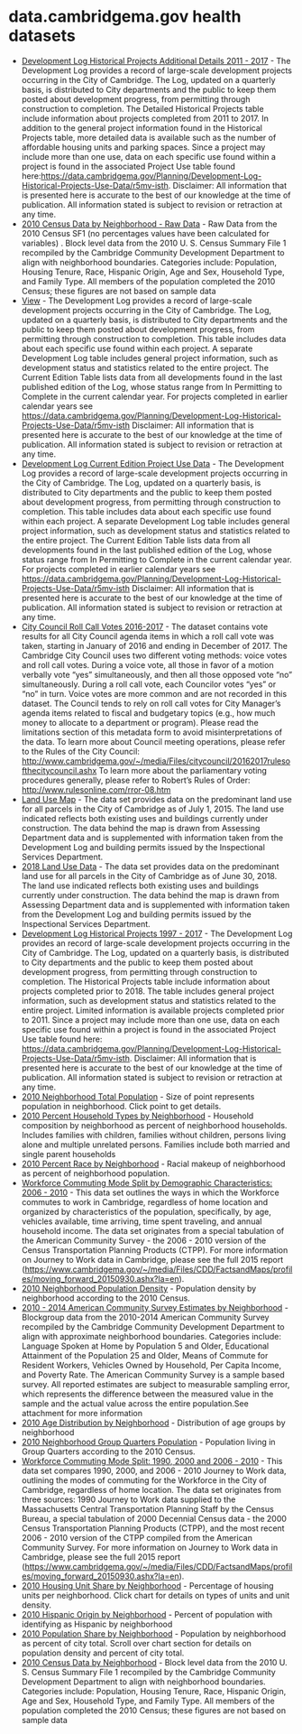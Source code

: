 # data.cambridgema.gov health datasets
* [Development Log Historical Projects Additional Details 2011 - 2017](https://data.cambridgema.gov/d/5432-hmix) - The Development Log provides a record of large-scale development projects occurring in the City of Cambridge. The Log, updated on a quarterly basis, is distributed to City departments and the public to keep them posted about development progress, from permitting through construction to completion. The Detailed Historical Projects table include information about projects completed from 2011 to 2017. In addition to the general project information found in the Historical Projects table, more detailed data is available such as the number of affordable housing units and parking spaces. Since a project may include more than one use, data on each specific use found within a project is found in the associated Project Use table found here:https://data.cambridgema.gov/Planning/Development-Log-Historical-Projects-Use-Data/r5mv-isth. Disclaimer: All information that is presented here is accurate to the best of our knowledge at the time of publication. All information stated is subject to revision or retraction at any time.
* [2010 Census Data by Neighborhood - Raw Data](https://data.cambridgema.gov/d/wjrh-wzsv) - Raw Data from the 2010 Census SF1 (no percentages values have been calculated for variables) . Block level data from the 2010 U. S. Census Summary File 1 recompiled by the Cambridge Community Development Department to align with neighborhood boundaries. Categories include: Population, Housing Tenure, Race, Hispanic Origin, Age and Sex, Household Type, and Family Type. All members of the population completed the 2010 Census; these figures are not based on sample data
* [View](https://data.cambridgema.gov/d/q2rp-i5n8) - The Development Log provides a record of large-scale development projects occurring in the City of Cambridge. The Log, updated on a quarterly basis, is distributed to City departments and the public to keep them posted about development progress, from permitting through construction to completion. This table includes data about each specific use found within each project. A separate Development Log table includes general project information, such as development status and statistics related to the entire project. The Current Edition Table lists data from all developments found in the last published edition of the Log, whose status range from In Permitting to Complete in the current calendar year. For projects completed in earlier calendar years see https://data.cambridgema.gov/Planning/Development-Log-Historical-Projects-Use-Data/r5mv-isth Disclaimer: All information that is presented here is accurate to the best of our knowledge at the time of publication. All information stated is subject to revision or retraction at any time.
* [Development Log Current Edition Project Use Data](https://data.cambridgema.gov/d/5nqm-2ns2) - The Development Log provides a record of large-scale development projects occurring in the City of Cambridge. The Log, updated on a quarterly basis, is distributed to City departments and the public to keep them posted about development progress, from permitting through construction to completion. This table includes data about each specific use found within each project. A separate Development Log table includes general project information, such as development status and statistics related to the entire project. The Current Edition Table lists data from all developments found in the last published edition of the Log, whose status range from In Permitting to Complete in the current calendar year. For projects completed in earlier calendar years see https://data.cambridgema.gov/Planning/Development-Log-Historical-Projects-Use-Data/r5mv-isth Disclaimer: All information that is presented here is accurate to the best of our knowledge at the time of publication. All information stated is subject to revision or retraction at any time.
* [City Council Roll Call Votes 2016-2017](https://data.cambridgema.gov/d/43xr-6qqz) - The dataset contains vote results for all City Council agenda items in which a roll call vote was taken, starting in January of 2016 and ending in December of 2017. The Cambridge City Council uses two different voting methods: voice votes and roll call votes. During a voice vote, all those in favor of a motion verbally vote “yes” simultaneously, and then all those opposed vote “no” simultaneously. During a roll call vote, each Councilor votes “yes” or “no” in turn. Voice votes are more common and are not recorded in this dataset. The Council tends to rely on roll call votes for City Manager’s agenda items related to fiscal and budgetary topics (e.g., how much money to allocate to a department or program). Please read the limitations section of this metadata form to avoid misinterpretations of the data. To learn more about Council meeting operations, please refer to the Rules of the City Council: http://www.cambridgema.gov/~/media/Files/citycouncil/20162017rulesofthecitycouncil.ashx To learn more about the parliamentary voting procedures generally, please refer to Robert’s Rules of Order: http://www.rulesonline.com/rror-08.htm
* [Land Use Map](https://data.cambridgema.gov/d/srp4-fhjz) - The data set provides data on the predominant land use for all parcels in the City of Cambridge as of July 1, 2015. The land use indicated reflects both existing uses and buildings currently under construction. The data behind the map is drawn from Assessing Department data and is supplemented with information taken from the Development Log and building permits issued by the Inspectional Services Department.
* [2018 Land Use Data](https://data.cambridgema.gov/d/dnyu-v8e9) - The data set provides data on the predominant land use for all parcels in the City of Cambridge as of June 30, 2018. The land use indicated reflects both existing uses and buildings currently under construction. The data behind the map is drawn from Assessing Department data and is supplemented with information taken from the Development Log and building permits issued by the Inspectional Services Department.
* [Development Log Historical Projects 1997 - 2017](https://data.cambridgema.gov/d/a5ud-8kjv) - The Development Log provides an record of large-scale development projects occurring in the City of Cambridge. The Log, updated on a quarterly basis, is distributed to City departments and the public to keep them posted about development progress, from permitting through construction to completion. The Historical Projects table include information about projects completed prior to 2018. The table includes general project information, such as development status and statistics related to the entire project. Limited information is available projects completed prior to 2011. Since a project may include more than one use, data on each specific use found within a project is found in the associated Project Use table found here: https://data.cambridgema.gov/Planning/Development-Log-Historical-Projects-Use-Data/r5mv-isth. Disclaimer: All information that is presented here is accurate to the best of our knowledge at the time of publication. All information stated is subject to revision or retraction at any time.
* [2010 Neighborhood Total Population](https://data.cambridgema.gov/d/cc6u-z3yw) - Size of point represents population in neighborhood. Click point to get details.
* [2010 Percent Household Types by Neighborhood](https://data.cambridgema.gov/d/dz4p-7574) - Household composition by neighborhood as percent of neighborhood households. Includes families with children, families without children, persons living alone and multiple unrelated persons. Families include both married and single parent households
* [2010 Percent Race by Neighborhood](https://data.cambridgema.gov/d/ae6i-ua5z) - Racial makeup of neighborhood as percent of neighborhood population.
* [Workforce Commuting Mode Split by Demographic Characteristics: 2006 - 2010](https://data.cambridgema.gov/d/6d2u-pxfn) - This data set outlines the ways in which the Workforce commutes to work in Cambridge, regardless of home location and organized by characteristics of the population, specifically, by age, vehicles available, time arriving, time spent traveling, and annual household income. The data set originates from a special tabulation of the American Community Survey - the 2006 - 2010 version of the Census Transportation Planning Products (CTPP). For more information on Journey to Work data in Cambridge, please see the full 2015 report (https://www.cambridgema.gov/~/media/Files/CDD/FactsandMaps/profiles/moving_forward_20150930.ashx?la=en).
* [2010 Neighborhood Population Density](https://data.cambridgema.gov/d/r4pm-qqje) - Population density by neighborhood according to the 2010 Census.
* [2010 - 2014 American Community Survey Estimates by Neighborhood](https://data.cambridgema.gov/d/bj7a-wih5) - Blockgroup data from the 2010-2014 American Community Survey recompiled by the Cambridge Community Development Department to align with approximate neighborhood boundaries. Categories include: Language Spoken at Home by Population 5 and Older, Educational Attainment of the Population 25 and Older, Means of Commute for Resident Workers, Vehicles Owned by Household, Per Capita Income, and Poverty Rate. The American Community Survey is a sample based survey. All reported estimates are subject to measurable sampling error, which represents the difference between the measured value in the sample and the actual value across the entire population.See attachment for more information
* [2010 Age Distribution by Neighborhood](https://data.cambridgema.gov/d/jegi-6359) - Distribution of age groups by neighborhood
* [2010 Neighborhood Group Quarters Population](https://data.cambridgema.gov/d/kfkj-42hp) - Population living in Group Quarters according to the 2010 Census.
* [Workforce Commuting Mode Split: 1990, 2000 and 2006 - 2010](https://data.cambridgema.gov/d/eae8-5e88) - This data set compares 1990, 2000, and 2006 - 2010 Journey to Work data, outlining the modes of commuting for the Workforce in the City of Cambridge, regardless of home location. The data set originates from three sources: 1990 Journey to Work data supplied to the Massachusetts Central Transportation Planning Staff by the Census Bureau, a special tabulation of 2000 Decennial Census data - the 2000 Census Transportation Planning Products (CTPP), and the most recent 2006 - 2010 version of the CTPP compiled from the American Community Survey. For more information on Journey to Work data in Cambridge, please see the full 2015 report (https://www.cambridgema.gov/~/media/Files/CDD/FactsandMaps/profiles/moving_forward_20150930.ashx?la=en).
* [2010 Housing Unit Share by Neighborhood](https://data.cambridgema.gov/d/jats-guyt) - Percentage of housing units per neighborhood. Click chart for details on types of units and unit density.
* [2010 Hispanic Origin by Neighborhood](https://data.cambridgema.gov/d/w8qv-bp8p) - Percent of population with identifying as Hispanic by neighborhood
* [2010 Population Share by Neighborhood](https://data.cambridgema.gov/d/ksf7-c76c) - Population by neighborhood as percent of city total. Scroll over chart section for details on population density and percent of city total.
* [2010 Census Data by Neighborhood](https://data.cambridgema.gov/d/vacj-bzri) - Block level data from the 2010 U. S. Census Summary File 1 recompiled by the Cambridge Community Development Department to align with neighborhood boundaries. Categories include: Population, Housing Tenure, Race, Hispanic Origin, Age and Sex, Household Type, and Family Type. All members of the population completed the 2010 Census; these figures are not based on sample data
